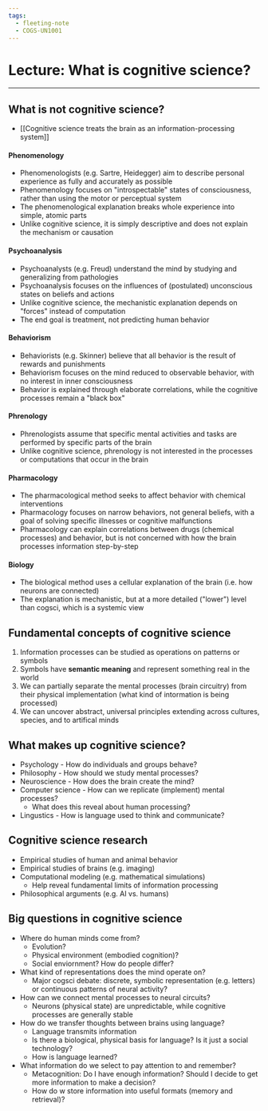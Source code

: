 ```yaml
---
tags:
  - fleeting-note
  - COGS-UN1001
---
```


# Lecture: What is cognitive science?
---
## What is not cognitive science?

- [[Cognitive science treats the brain as an information-processing system]]
#### Phenomenology
- Phenomenologists (e.g. Sartre, Heidegger) aim to describe personal experience as fully and accurately as possible
- Phenomenology focuses on "introspectable" states of consciousness, rather than using the motor or perceptual system
- The phenomenological explanation breaks whole experience into simple, atomic parts
- Unlike cognitive science, it is simply descriptive and does not explain the mechanism or causation

#### Psychoanalysis
- Psychoanalysts (e.g. Freud) understand the mind by studying and generalizing from pathologies
- Psychoanalysis focuses on the influences of (postulated) unconscious states on beliefs and actions
- Unlike cognitive science, the mechanistic explanation depends on "forces" instead of computation
- The end goal is treatment, not predicting human behavior

#### Behaviorism
- Behaviorists (e.g. Skinner) believe that all behavior is the result of rewards and punishments
- Behaviorism focuses on the mind reduced to observable behavior, with no interest in inner consciousness
- Behavior is explained through elaborate correlations, while the cognitive processes remain a "black box"

#### Phrenology
- Phrenologists assume that specific mental activities and tasks are performed by specific parts of the brain
- Unlike cognitive science, phrenology is not interested in the processes or computations that occur in the brain

#### Pharmacology
- The pharmacological method seeks to affect behavior with chemical interventions
- Pharmacology focuses on narrow behaviors, not general beliefs, with a goal of solving specific illnesses or cognitive malfunctions
- Pharmacology can explain correlations between drugs (chemical processes) and behavior, but is not concerned with how the brain processes information step-by-step

#### Biology
- The biological method uses a cellular explanation of the brain (i.e. how neurons are connected)
- The explanation is mechanistic, but at a more detailed ("lower") level than cogsci, which is a systemic view

## Fundamental concepts of cognitive science

1. Information processes can be studied as operations on patterns or symbols
2. Symbols have **semantic meaning** and represent something real in the world
3. We can partially separate the mental processes (brain circuitry) from their physical implementation (what kind of intormation is being processed)
4. We can uncover abstract, universal principles extending across cultures, species, and to artifical minds

## What makes up cognitive science?
- Psychology - How do individuals and groups behave?
- Philosophy - How should we study mental processes?
- Neuroscience - How does the brain create the mind?
- Computer science - How can we replicate (implement) mental processes?
	- What does this reveal about human processing?
- Lingustics - How is language used to think and communicate?

## Cognitive science research
- Empirical studies of human and animal behavior
- Empirical studies of brains (e.g. imaging)
- Computational modeling (e.g. mathematical simulations)
	- Help reveal fundamental limits of information processing
- Philosophical arguments (e.g. AI vs. humans)

## Big questions in cognitive science
- Where do human minds come from?
	- Evolution?
	- Physical environment (embodied cognition)?
	- Social enviornment? How do people differ?
- What kind of representations does the mind operate on?
	- Major cogsci debate: discrete, symbolic representation (e.g. letters) or continuous patterns of neural activity?
- How can we connect mental processes to neural circuits?
	- Neurons (physical state) are unpredictable, while cognitive processes are generally stable
- How do we transfer thoughts between brains using language?
	- Language transmits information
	- Is there a biological, physical basis for language? Is it just a social technology?
	- How is language learned?
- What information do we select to pay attention to and remember?
	- Metacognition: Do I have enough information? Should I decide to get more information to make a decision?
	- How do w store information into useful formats (memory and retrieval)?